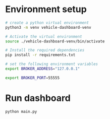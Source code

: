 # Environment setup

```sh
# create a python virtual environment
python3 -m venv vehicle-dashboard-venv

# Activate the virtual environment
source ./vehicle-dashboard-venv/bin/activate

# Install the required dependencies
pip install -r requirements.txt

# set the following environment variables
export BROKER_ADDRESS="127.0.0.1"

export BROKER_PORT=55555
 ```

# Run dashboard

```sh
python main.py
 ```
